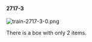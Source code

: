 #### 2717-3
![train-2717-3-0.png](https://github.com/lil-lab/nlvr/raw/master/nlvr/train/images/46/train-2717-3-0.png "train-2717-3-0.png")

There is a box with only 2 items.
